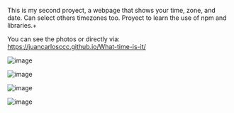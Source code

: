 This is my second proyect, a webpage that shows your time, zone, and date. Can select others timezones too. Proyect to learn the use of npm and libraries.+

You can see the photos or directly via: https://juancarlosccc.github.io/What-time-is-it/


![image](https://github.com/user-attachments/assets/dcbcde65-d490-48ea-840f-40d5254344c4)


![image](https://github.com/user-attachments/assets/fd9d5345-76f5-4307-beb4-f9f849a6783c)


![image](https://github.com/user-attachments/assets/7f41779f-523c-499a-9c06-9a1be12ffea6)


![image](https://github.com/user-attachments/assets/f2a4410c-4069-49ca-ae66-a177e85de516)
